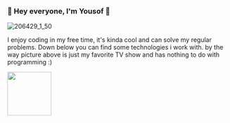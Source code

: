 ### 🤠 Hey everyone, I'm Yousof 👋

![206429_1_50](https://user-images.githubusercontent.com/93007857/201488100-1f989142-e476-44b8-a02e-83f2e9974a8a.jpg)

I enjoy coding in my free time, it's kinda cool and can solve my regular problems. Down below you can find some technologies i work with. by the way picture above is just my favorite TV show and has nothing to do with programming :)

<img src="https://cdn.jsdelivr.net/npm/programming-languages-logos/src/javascript/javascript.png" height="100">
